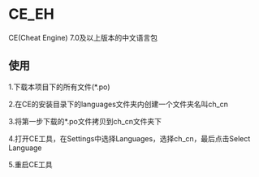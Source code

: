 # CE_EH
CE(Cheat Engine) 7.0及以上版本的中文语言包
## 使用
1.下载本项目下的所有文件(\*.po)

2.在CE的安装目录下的languages文件夹内创建一个文件夹名叫ch_cn

3.将第一步下载的\*.po文件拷贝到ch_cn文件夹下

4.打开CE工具，在Settings中选择Languages，选择ch_cn，最后点击Select Language

5.重启CE工具
